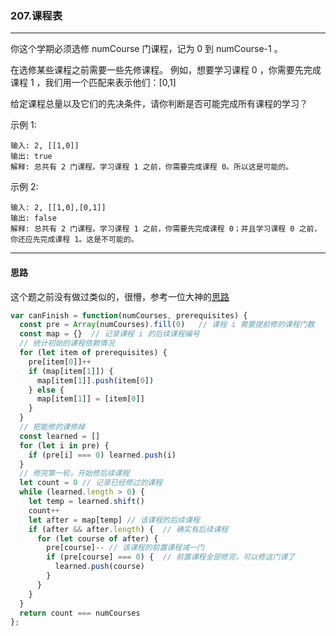 ### 207.课程表

---

你这个学期必须选修 numCourse 门课程，记为 0 到 numCourse-1 。

在选修某些课程之前需要一些先修课程。 例如，想要学习课程 0 ，你需要先完成课程 1 ，我们用一个匹配来表示他们：[0,1]

给定课程总量以及它们的先决条件，请你判断是否可能完成所有课程的学习？

示例 1:
```
输入: 2, [[1,0]] 
输出: true
解释: 总共有 2 门课程。学习课程 1 之前，你需要完成课程 0。所以这是可能的。
```
示例 2:
```
输入: 2, [[1,0],[0,1]]
输出: false
解释: 总共有 2 门课程。学习课程 1 之前，你需要先完成​课程 0；并且学习课程 0 之前，你还应先完成课程 1。这是不可能的。
```
---

#### 思路

这个题之前没有做过类似的，很懵，参考一位大神的[思路](https://leetcode-cn.com/problems/course-schedule/solution/bao-mu-shi-ti-jie-shou-ba-shou-da-tong-tuo-bu-pai-/)

``` js
var canFinish = function(numCourses, prerequisites) {
  const pre = Array(numCourses).fill(0)   // 课程 i 需要提前修的课程门数
  const map = {}  // 记录课程 i 的后续课程编号
  // 统计初始的课程依赖情况
  for (let item of prerequisites) {
    pre[item[0]]++
    if (map[item[1]]) {
      map[item[1]].push(item[0])
    } else {
      map[item[1]] = [item[0]]
    }
  }
  // 把能修的课修掉
  const learned = []
  for (let i in pre) {
    if (pre[i] === 0) learned.push(i)
  }
  // 修完第一轮，开始修后续课程
  let count = 0 // 记录已经修过的课程
  while (learned.length > 0) {
    let temp = learned.shift()
    count++
    let after = map[temp] // 该课程的后续课程
    if (after && after.length) {  // 确实有后续课程
      for (let course of after) {
        pre[course]-- // 该课程的前置课程减一门
        if (pre[course] === 0) {  // 前置课程全部修完，可以修这门课了
          learned.push(course)
        }
      }
    }
  }
  return count === numCourses
};
```
